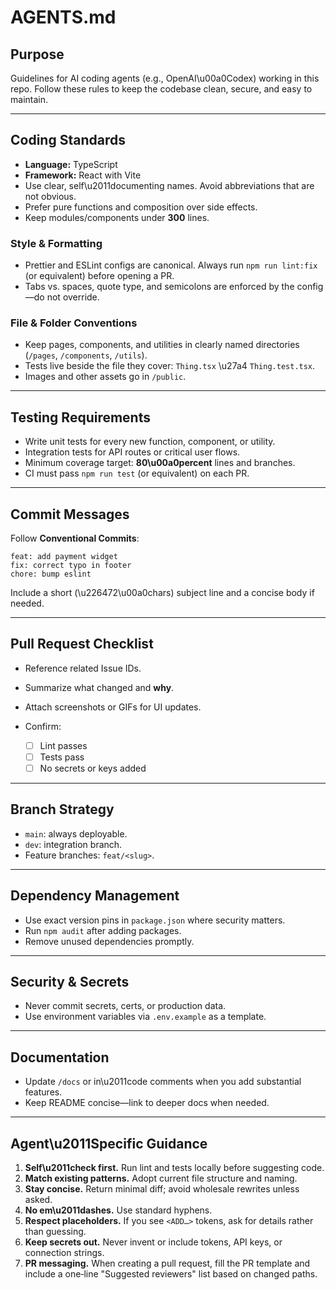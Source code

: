 # AGENTS.md

## Purpose

Guidelines for AI coding agents (e.g., OpenAI\u00a0Codex) working in this repo. Follow these rules to keep the codebase clean, secure, and easy to maintain.

---

## Coding Standards

* **Language:** TypeScript
* **Framework:** React with Vite
* Use clear, self\u2011documenting names. Avoid abbreviations that are not obvious.
* Prefer pure functions and composition over side effects.
* Keep modules/components under **300** lines.

### Style & Formatting

* Prettier and ESLint configs are canonical. Always run `npm run lint:fix` (or equivalent) before opening a PR.
* Tabs vs. spaces, quote type, and semicolons are enforced by the config—do not override.

### File & Folder Conventions

* Keep pages, components, and utilities in clearly named directories (`/pages`, `/components`, `/utils`).
* Tests live beside the file they cover: `Thing.tsx` \u27a4 `Thing.test.tsx`.
* Images and other assets go in `/public`.

---

## Testing Requirements

* Write unit tests for every new function, component, or utility.
* Integration tests for API routes or critical user flows.
* Minimum coverage target: **80\u00a0percent** lines and branches.
* CI must pass `npm run test` (or equivalent) on each PR.

---

## Commit Messages

Follow **Conventional Commits**:

```
feat: add payment widget
fix: correct typo in footer
chore: bump eslint
```

Include a short (\u226472\u00a0chars) subject line and a concise body if needed.

---

## Pull Request Checklist

* Reference related Issue IDs.
* Summarize what changed and **why**.
* Attach screenshots or GIFs for UI updates.
* Confirm:

  * [ ] Lint passes
  * [ ] Tests pass
  * [ ] No secrets or keys added

---

## Branch Strategy

* `main`: always deployable.
* `dev`: integration branch.
* Feature branches: `feat/<slug>`.

---

## Dependency Management

* Use exact version pins in `package.json` where security matters.
* Run `npm audit` after adding packages.
* Remove unused dependencies promptly.

---

## Security & Secrets

* Never commit secrets, certs, or production data.
* Use environment variables via `.env.example` as a template.

---

## Documentation

* Update `/docs` or in\u2011code comments when you add substantial features.
* Keep README concise—link to deeper docs when needed.

---

## Agent\u2011Specific Guidance

1. **Self\u2011check first.** Run lint and tests locally before suggesting code.
2. **Match existing patterns.** Adopt current file structure and naming.
3. **Stay concise.** Return minimal diff; avoid wholesale rewrites unless asked.
4. **No em\u2011dashes.** Use standard hyphens.
5. **Respect placeholders.** If you see `<ADD…>` tokens, ask for details rather than guessing.
6. **Keep secrets out.** Never invent or include tokens, API keys, or connection strings.
7. **PR messaging.** When creating a pull request, fill the PR template and include a one‑line "Suggested reviewers" list based on changed paths.

